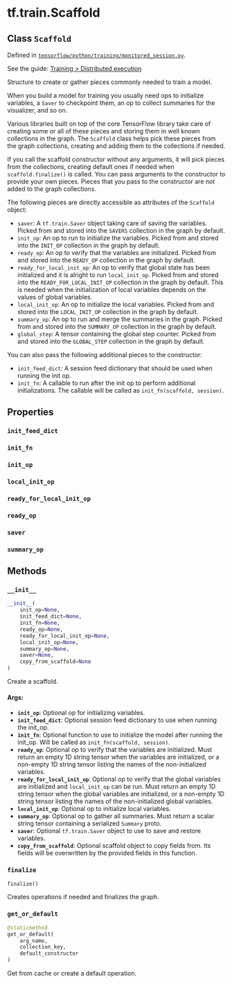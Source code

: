 <div itemscope itemtype="http://developers.google.com/ReferenceObject">
<meta itemprop="name" content="tf.train.Scaffold" />
<meta itemprop="property" content="init_feed_dict"/>
<meta itemprop="property" content="init_fn"/>
<meta itemprop="property" content="init_op"/>
<meta itemprop="property" content="local_init_op"/>
<meta itemprop="property" content="ready_for_local_init_op"/>
<meta itemprop="property" content="ready_op"/>
<meta itemprop="property" content="saver"/>
<meta itemprop="property" content="summary_op"/>
<meta itemprop="property" content="__init__"/>
<meta itemprop="property" content="finalize"/>
<meta itemprop="property" content="get_or_default"/>
</div>

# tf.train.Scaffold

## Class `Scaffold`





Defined in [`tensorflow/python/training/monitored_session.py`](https://www.tensorflow.org/code/tensorflow/python/training/monitored_session.py).

See the guide: [Training > Distributed execution](../../../../api_guides/python/train.md#Distributed_execution)

Structure to create or gather pieces commonly needed to train a model.

When you build a model for training you usually need ops to initialize
variables, a `Saver` to checkpoint them, an op to collect summaries for
the visualizer, and so on.

Various libraries built on top of the core TensorFlow library take care of
creating some or all of these pieces and storing them in well known
collections in the graph.  The `Scaffold` class helps pick these pieces from
the graph collections, creating and adding them to the collections if needed.

If you call the scaffold constructor without any arguments, it will pick
pieces from the collections, creating default ones if needed when
`scaffold.finalize()` is called.  You can pass arguments to the constructor to
provide your own pieces.  Pieces that you pass to the constructor are not
added to the graph collections.

The following pieces are directly accessible as attributes of the `Scaffold`
object:

* `saver`: A `tf.train.Saver` object taking care of saving the variables.
  Picked from and stored into the `SAVERS` collection in the graph by default.
* `init_op`: An op to run to initialize the variables.  Picked from and
  stored into the `INIT_OP` collection in the graph by default.
* `ready_op`: An op to verify that the variables are initialized.  Picked
  from and stored into the `READY_OP` collection in the graph by default.
* `ready_for_local_init_op`: An op to verify that global state has been
  initialized and it is alright to run `local_init_op`.  Picked from and
  stored into the `READY_FOR_LOCAL_INIT_OP` collection in the graph by
  default. This is needed when the initialization of local variables depends
  on the values of global variables.
* `local_init_op`: An op to initialize the local variables.  Picked
  from and stored into the `LOCAL_INIT_OP` collection in the graph by default.
* `summary_op`: An op to run and merge the summaries in the graph.  Picked
  from and stored into the `SUMMARY_OP` collection in the graph by default.
* `global_step`: A tensor containing the global step counter.  Picked
  from and stored into the `GLOBAL_STEP` collection in the graph by default.

You can also pass the following additional pieces to the constructor:

* `init_feed_dict`: A session feed dictionary that should be used when
   running the init op.
* `init_fn`: A callable to run after the init op to perform additional
  initializations.  The callable will be called as
  `init_fn(scaffold, session)`.

## Properties

<h3 id="init_feed_dict"><code>init_feed_dict</code></h3>



<h3 id="init_fn"><code>init_fn</code></h3>



<h3 id="init_op"><code>init_op</code></h3>



<h3 id="local_init_op"><code>local_init_op</code></h3>



<h3 id="ready_for_local_init_op"><code>ready_for_local_init_op</code></h3>



<h3 id="ready_op"><code>ready_op</code></h3>



<h3 id="saver"><code>saver</code></h3>



<h3 id="summary_op"><code>summary_op</code></h3>





## Methods

<h3 id="__init__"><code>__init__</code></h3>

``` python
__init__(
    init_op=None,
    init_feed_dict=None,
    init_fn=None,
    ready_op=None,
    ready_for_local_init_op=None,
    local_init_op=None,
    summary_op=None,
    saver=None,
    copy_from_scaffold=None
)
```

Create a scaffold.

#### Args:

* <b>`init_op`</b>: Optional op for initializing variables.
* <b>`init_feed_dict`</b>: Optional session feed dictionary to use when running the
    init_op.
* <b>`init_fn`</b>: Optional function to use to initialize the model after running
    the init_op.  Will be called as `init_fn(scaffold, session)`.
* <b>`ready_op`</b>: Optional op to verify that the variables are initialized.  Must
    return an empty 1D string tensor when the variables are initialized, or
    a non-empty 1D string tensor listing the names of the non-initialized
    variables.
* <b>`ready_for_local_init_op`</b>: Optional op to verify that the global variables
    are initialized and `local_init_op` can be run. Must return an empty
    1D string tensor when the global variables are initialized, or a
    non-empty 1D string tensor listing the names of the non-initialized
    global variables.
* <b>`local_init_op`</b>: Optional op to initialize local variables.
* <b>`summary_op`</b>: Optional op to gather all summaries.  Must return a scalar
    string tensor containing a serialized `Summary` proto.
* <b>`saver`</b>: Optional `tf.train.Saver` object to use to save and restore
    variables.
* <b>`copy_from_scaffold`</b>: Optional scaffold object to copy fields from. Its
    fields will be overwritten by the provided fields in this function.

<h3 id="finalize"><code>finalize</code></h3>

``` python
finalize()
```

Creates operations if needed and finalizes the graph.

<h3 id="get_or_default"><code>get_or_default</code></h3>

``` python
@staticmethod
get_or_default(
    arg_name,
    collection_key,
    default_constructor
)
```

Get from cache or create a default operation.



